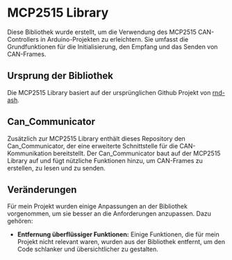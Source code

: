 # MCP2515 Library

Diese Bibliothek wurde erstellt, um die Verwendung des MCP2515 CAN-Controllers in Arduino-Projekten zu erleichtern. Sie umfasst die Grundfunktionen für die Initialisierung, den Empfang und das Senden von CAN-Frames.

## Ursprung der Bibliothek

Die MCP2515 Library basiert auf der ursprünglichen Github Projekt von [rnd-ash](https://github.com/rnd-ash/W203-canbus/tree/master/ARDUINO_CODE).

## Can_Communicator

Zusätzlich zur MCP2515 Library enthält dieses Repository den Can_Communicator, der eine erweiterte Schnittstelle für die CAN-Kommunikation bereitstellt. Der Can_Communicator baut auf der MCP2515 Library auf und fügt nützliche Funktionen hinzu, um CAN-Frames zu erstellen, zu lesen und zu senden.

## Veränderungen

Für mein Projekt wurden einige Anpassungen an der Bibliothek vorgenommen, um sie besser an die Anforderungen anzupassen. Dazu gehören:

- **Entfernung überflüssiger Funktionen:** Einige Funktionen, die für mein Projekt nicht relevant waren, wurden aus der Bibliothek entfernt, um den Code schlanker und übersichtlicher zu gestalten.

